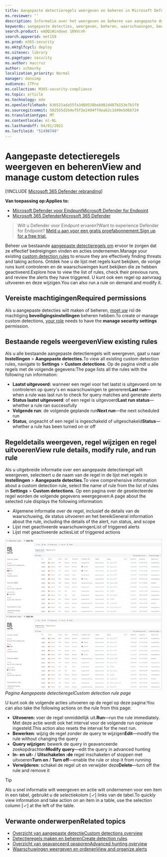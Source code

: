 ```yaml
---
title: Aangepaste detectieregels weergeven en beheren in Microsoft Defender ATP
ms.reviewer: ''
description: Informatie over het weergeven en beheren van aangepaste detectieregels
keywords: aangepaste detecties, weergeven, beheren, waarschuwingen, bewerken, uitvoeren op aanvraag, detectieregels, geavanceerd zoeken, jagen, query, antwoordacties, mdatp, microsoft defender atp
search.product: eADQiWindows 10XVcnh
search.appverid: met150
ms.prod: m365-security
ms.mktglfcycl: deploy
ms.sitesec: library
ms.pagetype: security
ms.author: maccruz
author: schmurky
localization_priority: Normal
manager: dansimp
audience: ITPro
ms.collection: M365-security-compliance
ms.topic: article
ms.technology: mde
ms.openlocfilehash: b36521ada55fa3d60538beb981d487b153e7b1f9
ms.sourcegitcommit: 582555d2b4ef5f2e2494ffdeab2c1d49e5d6b724
ms.translationtype: MT
ms.contentlocale: nl-NL
ms.lasthandoff: 04/01/2021
ms.locfileid: "51498748"
---
```

# <a name="view-and-manage-custom-detection-rules"></a><span data-ttu-id="eb936-104">Aangepaste detectieregels weergeven en beheren</span><span class="sxs-lookup"><span data-stu-id="eb936-104">View and manage custom detection rules</span></span>

[!INCLUDE [Microsoft 365 Defender rebranding](../../includes/microsoft-defender.md)]

<span data-ttu-id="eb936-105">**Van toepassing op:**</span><span class="sxs-lookup"><span data-stu-id="eb936-105">**Applies to:**</span></span>
- [<span data-ttu-id="eb936-106">Microsoft Defender voor Eindpunt</span><span class="sxs-lookup"><span data-stu-id="eb936-106">Microsoft Defender for Endpoint</span></span>](https://go.microsoft.com/fwlink/p/?linkid=2154037)
- [<span data-ttu-id="eb936-107">Microsoft 365 Defender</span><span class="sxs-lookup"><span data-stu-id="eb936-107">Microsoft 365 Defender</span></span>](https://go.microsoft.com/fwlink/?linkid=2118804)

><span data-ttu-id="eb936-108">Wilt u Defender voor Eindpunt ervaren?</span><span class="sxs-lookup"><span data-stu-id="eb936-108">Want to experience Defender for Endpoint?</span></span> [<span data-ttu-id="eb936-109">Meld u aan voor een gratis proefabonnement.</span><span class="sxs-lookup"><span data-stu-id="eb936-109">Sign up for a free trial.</span></span>](https://www.microsoft.com/microsoft-365/windows/microsoft-defender-atp?ocid=docs-wdatp-assignaccess-abovefoldlink)

<span data-ttu-id="eb936-110">Beheer uw bestaande [aangepaste detectieregels om](custom-detection-rules.md) ervoor te zorgen dat ze effectief bedreigingen vinden en acties ondernemen.</span><span class="sxs-lookup"><span data-stu-id="eb936-110">Manage your existing [custom detection rules](custom-detection-rules.md) to ensure they are effectively finding threats and taking actions.</span></span> <span data-ttu-id="eb936-111">Ontdek hoe u de lijst met regels kunt bekijken, de vorige runs kunt controleren en de waarschuwingen kunt bekijken die ze hebben geactiveerd.</span><span class="sxs-lookup"><span data-stu-id="eb936-111">Explore how to view the list of rules, check their previous runs, and review the alerts they have triggered.</span></span> <span data-ttu-id="eb936-112">U kunt ook een regel op aanvraag uitvoeren en deze wijzigen.</span><span class="sxs-lookup"><span data-stu-id="eb936-112">You can also run a rule on demand and modify it.</span></span>

## <a name="required-permissions"></a><span data-ttu-id="eb936-113">Vereiste machtigingen</span><span class="sxs-lookup"><span data-stu-id="eb936-113">Required permissions</span></span>

<span data-ttu-id="eb936-114">Als u aangepaste detecties wilt maken of beheren, [moet uw](user-roles.md#create-roles-and-assign-the-role-to-an-azure-active-directory-group) rol de machtiging **beveiligingsinstellingen** beheren hebben.</span><span class="sxs-lookup"><span data-stu-id="eb936-114">To create or manage custom detections, [your role](user-roles.md#create-roles-and-assign-the-role-to-an-azure-active-directory-group) needs to have the **manage security settings** permission.</span></span>

## <a name="view-existing-rules"></a><span data-ttu-id="eb936-115">Bestaande regels weergeven</span><span class="sxs-lookup"><span data-stu-id="eb936-115">View existing rules</span></span>

<span data-ttu-id="eb936-116">Als u alle bestaande aangepaste detectieregels wilt weergeven, gaat u naar **Instellingen**  >  **Aangepaste detecties.**</span><span class="sxs-lookup"><span data-stu-id="eb936-116">To view all existing custom detection rules, navigate to **Settings** > **Custom detections**.</span></span> <span data-ttu-id="eb936-117">Op de pagina vindt u alle regels met de volgende gegevens:</span><span class="sxs-lookup"><span data-stu-id="eb936-117">The page lists all the rules with the following run information:</span></span>

- <span data-ttu-id="eb936-118">**Laatst uitgevoerd:** wanneer een regel voor het laatst is uitgevoerd om te controleren op query's en waarschuwingen te genereren</span><span class="sxs-lookup"><span data-stu-id="eb936-118">**Last run**—when a rule was last run to check for query matches and generate alerts</span></span>
- <span data-ttu-id="eb936-119">**Status laatst uitgevoerd**: of een regel is uitgevoerd</span><span class="sxs-lookup"><span data-stu-id="eb936-119">**Last run status**—whether a rule ran successfully</span></span>
- <span data-ttu-id="eb936-120">**Volgende run**: de volgende geplande run</span><span class="sxs-lookup"><span data-stu-id="eb936-120">**Next run**—the next scheduled run</span></span>
- <span data-ttu-id="eb936-121">**Status**, ongeacht of een regel is ingeschakeld of uitgeschakeld</span><span class="sxs-lookup"><span data-stu-id="eb936-121">**Status**—whether a rule has been turned on or off</span></span>

## <a name="view-rule-details-modify-rule-and-run-rule"></a><span data-ttu-id="eb936-122">Regeldetails weergeven, regel wijzigen en regel uitvoeren</span><span class="sxs-lookup"><span data-stu-id="eb936-122">View rule details, modify rule, and run rule</span></span>

<span data-ttu-id="eb936-123">Als u uitgebreide informatie over een aangepaste detectieregel wilt weergeven, selecteert u de naam van de regel in de lijst met regels in **Instellingen**  >  **Aangepaste detecties.**</span><span class="sxs-lookup"><span data-stu-id="eb936-123">To view comprehensive information about a custom detection rule, select the name of rule from the list of rules in **Settings** > **Custom detections**.</span></span> <span data-ttu-id="eb936-124">Op een pagina over de geselecteerde regel worden de volgende gegevens weergegeven:</span><span class="sxs-lookup"><span data-stu-id="eb936-124">A page about the selected rule displays the following information:</span></span>

- <span data-ttu-id="eb936-125">Algemene informatie over de regel, inclusief de details van de waarschuwing, de status uitvoeren en het bereik</span><span class="sxs-lookup"><span data-stu-id="eb936-125">General information about the rule, including the details of the alert, run status, and scope</span></span>
- <span data-ttu-id="eb936-126">Lijst met geactiveerde waarschuwingen</span><span class="sxs-lookup"><span data-stu-id="eb936-126">List of triggered alerts</span></span>
- <span data-ttu-id="eb936-127">Lijst met geactiveerde acties</span><span class="sxs-lookup"><span data-stu-id="eb936-127">List of triggered actions</span></span>

<span data-ttu-id="eb936-128">![Pagina Aangepaste detectieregel](images/atp-custom-detection-rule-details.png)</span><span class="sxs-lookup"><span data-stu-id="eb936-128">![Custom detection rule page](images/atp-custom-detection-rule-details.png)</span></span><br>
<span data-ttu-id="eb936-129">*Pagina Aangepaste detectieregel*</span><span class="sxs-lookup"><span data-stu-id="eb936-129">*Custom detection rule page*</span></span>

<span data-ttu-id="eb936-130">U kunt ook de volgende acties uitvoeren op de regel op deze pagina:</span><span class="sxs-lookup"><span data-stu-id="eb936-130">You can also take the following actions on the rule from this page:</span></span>

- <span data-ttu-id="eb936-131">**Uitvoeren:** voer de regel onmiddellijk uit.</span><span class="sxs-lookup"><span data-stu-id="eb936-131">**Run**—run the rule immediately.</span></span> <span data-ttu-id="eb936-132">Met deze actie wordt ook het interval voor de volgende run opnieuw ingesteld.</span><span class="sxs-lookup"><span data-stu-id="eb936-132">This action also resets the interval for the next run.</span></span>
- <span data-ttu-id="eb936-133">**Bewerken**: wijzig de regel zonder de query te wijzigen</span><span class="sxs-lookup"><span data-stu-id="eb936-133">**Edit**—modify the rule without changing the query</span></span>
- <span data-ttu-id="eb936-134">**Query wijzigen:** bewerk de query in geavanceerde zoekopdrachten</span><span class="sxs-lookup"><span data-stu-id="eb936-134">**Modify query**—edit the query in advanced hunting</span></span>
- <span data-ttu-id="eb936-135">**In- en uit-**  /  **Uitschakelen :de** regel inschakelen of stoppen met uitvoeren</span><span class="sxs-lookup"><span data-stu-id="eb936-135">**Turn on** / **Turn off**—enable the rule or stop it from running</span></span>
- <span data-ttu-id="eb936-136">**Verwijderen**: schakel de regel uit en verwijder deze</span><span class="sxs-lookup"><span data-stu-id="eb936-136">**Delete**—turn off the rule and remove it</span></span>

>[!TIP]
><span data-ttu-id="eb936-137">Als u snel informatie wilt weergeven en actie wilt ondernemen voor een item in een tabel, gebruikt u de selectiekolom [&#10003;] links van de tabel.</span><span class="sxs-lookup"><span data-stu-id="eb936-137">To quickly view information and take action on an item in a table, use the selection column [&#10003;] at the left of the table.</span></span>

## <a name="related-topics"></a><span data-ttu-id="eb936-138">Verwante onderwerpen</span><span class="sxs-lookup"><span data-stu-id="eb936-138">Related topics</span></span>
- [<span data-ttu-id="eb936-139">Overzicht van aangepaste detectie</span><span class="sxs-lookup"><span data-stu-id="eb936-139">Custom detections overview</span></span>](overview-custom-detections.md)
- [<span data-ttu-id="eb936-140">Detectieregels maken en beheren</span><span class="sxs-lookup"><span data-stu-id="eb936-140">Create detection rules</span></span>](custom-detection-rules.md)
- [<span data-ttu-id="eb936-141">Overzicht van geavanceerd opsporen</span><span class="sxs-lookup"><span data-stu-id="eb936-141">Advanced hunting overview</span></span>](advanced-hunting-overview.md)
- [<span data-ttu-id="eb936-142">Waarschuwingen weergeven en ordenen</span><span class="sxs-lookup"><span data-stu-id="eb936-142">View and organize alerts</span></span>](alerts-queue.md)
